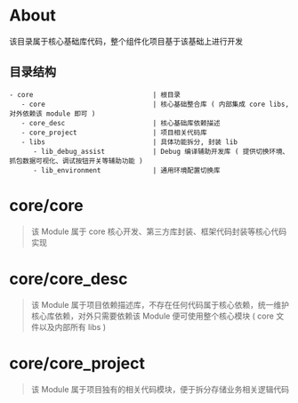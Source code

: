 # About

该目录属于核心基础库代码，整个组件化项目基于该基础上进行开发

## 目录结构

```
- core                              | 根目录
   - core                           | 核心基础整合库 ( 内部集成 core libs, 对外依赖该 module 即可 )
   - core_desc                      | 核心基础库依赖描述
   - core_project                   | 项目相关代码库
   - libs                           | 具体功能拆分, 封装 lib
      - lib_debug_assist            | Debug 编译辅助开发库 ( 提供切换环境、抓包数据可视化、调试按钮开关等辅助功能 )
      - lib_environment             | 通用环境配置切换库
```

# core/core

> 该 Module 属于 core 核心开发、第三方库封装、框架代码封装等核心代码实现

# core/core_desc

> 该 Module 属于项目依赖描述库，不存在任何代码属于核心依赖，统一维护核心库依赖，对外只需要依赖该 Module 便可使用整个核心模块 ( core 文件以及内部所有 libs )

# core/core_project

> 该 Module 属于项目独有的相关代码模块，便于拆分存储业务相关逻辑代码